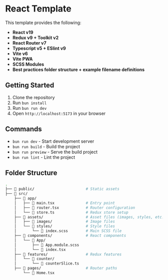 # React Template

This template provides the following:
- **React v19**
- **Redux v9 + Toolkit v2**
- **React Router v7**
- **Typescript v5 + ESlint v9**
- **Vite v6**
- **Vite PWA**
- **SCSS Modules**
- **Best practices folder structure + example filename definitions**

## Getting Started

1. Clone the repository
2. Run `bun install`
3. Run `bun run dev`
4. Open `http://localhost:5173` in your browser

## Commands

- `bun run dev` - Start development server
- `bun run build` - Build the project
- `bun run preview` - Serve the build project
- `bun run lint` - Lint the project

## Folder Structure

```bash
.
├── 📂 public/                   	# Static assets
├── 📂 src/
    ├── 📂 app/
    │   ├── 📄 main.tsx          	# Entry point
    │   ├── 📄 router.tsx        	# Router configuration
    │   └── 📄 store.ts          	# Redux store setup
    ├── 📂 assets/               	# Asset files (images, styles, etc.)
    │   ├── 📂 images/           	# Image files
    │   └── 📂 styles/           	# Style files
    │       └── 📄 index.scss    	# Main SCSS file
    ├── 📂 components/           	# React components
    │   └── 📂 App/
    │       ├── 📄 App.module.scss
    │       └── 📄 index.tsx
    ├── 📂 features/             	# Redux features
    │   └── 📂 counter/
    │       └── 📄 counterSlice.ts
    ├── 📂 pages/                	# Router paths
        └── 📄 Home.tsx
```
